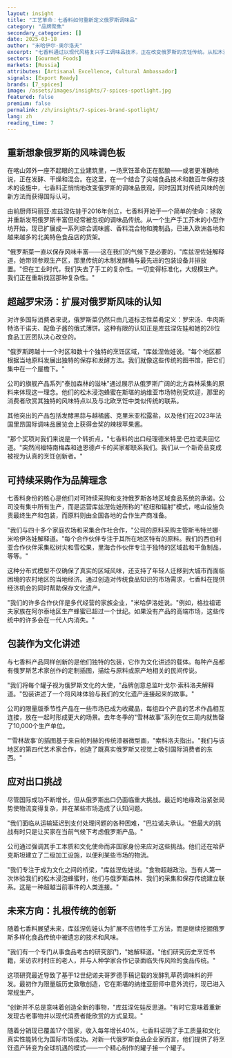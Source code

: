 ```yaml
---
layout: insight
title: "工艺革命：七香料如何重新定义俄罗斯调味品"
category: "品牌聚焦"
secondary_categories: []
date: 2025-03-18
author: "米哈伊尔·奥尔洛夫"
excerpt: "七香料通过以现代风格复兴手工调味品技术，正在改变俄罗斯的烹饪传统。从松木浸泡蜂蜜到发酵黑蒜，他们的产品融合了几个世纪的古老风味和创新可持续实践，在欧洲和北美赢得了赞誉。"
sectors: [Gourmet Foods]
markets: [Russia]
attributes: [Artisanal Excellence, Cultural Ambassador]
signals: [Export Ready]
brands: [7_spices]
image: /assets/images/insights/7-spices-spotlight.jpg
featured: false
premium: false
permalink: /zh/insights/7-spices-brand-spotlight/
lang: zh
reading_time: 7
---
```


## 重新想象俄罗斯的风味调色板

在喀山郊外一座不起眼的工业建筑里，一场烹饪革命正在酝酿——或者更准确地说，正在发酵、干燥和混合。在这里，在一个结合了尖端食品技术和数百年保存技术的设施中，七香料正悄悄地改变俄罗斯的调味品景观，同时因其对传统风味的创新方法而获得国际认可。

由前厨师玛丽亚·库兹涅佐娃于2016年创立，七香料开始于一个简单的使命：拯救并重新发明俄罗斯丰富但经常被忽视的调味品传统。从一个生产手工芥末的小型作坊开始，现已扩展成一系列综合调味酱、香料混合物和腌制品，已进入欧洲各地和越来越多的北美特色食品店的货架。

"俄罗斯菜一直以保存风味丰富——这在我们的气候下是必要的，"库兹涅佐娃解释道，她带领参观生产区，那里传统的木制发酵桶与最先进的包装设备并排放置。"但在工业时代，我们失去了手工的复杂性。一切变得标准化，大规模生产。我们正在重新找回那种复杂性。"

## 超越罗宋汤：扩展对俄罗斯风味的认知

对许多国际消费者来说，俄罗斯菜仍然只由几道标志性菜肴定义：罗宋汤、牛肉斯特洛干诺夫、配鱼子酱的俄式薄饼。这种有限的认知正是库兹涅佐娃和她的28位食品工匠团队决心改变的。

"俄罗斯跨越十一个时区和数十个独特的烹饪区域，"库兹涅佐娃说。"每个地区都根据当地原料发展出独特的保存和发酵方法。我们就像这些传统的图书馆，把它们集中在一个屋檐下。"

公司的旗舰产品系列"泰加森林的滋味"通过展示从俄罗斯广阔的北方森林采集的原料来体现这一理念。他们的松木浸泡蜂蜜在斯堪的纳维亚市场特别受欢迎，那里的消费者欣赏其独特的风味特点以及与北欧烹饪中类似传统的联系。

其他突出的产品包括发酵黑蒜与越橘酱、克里米亚松露盐，以及他们在2023年法国里昂国际调味品展览会上获得金奖的辣根苹果酱。

"那个奖项对我们来说是一个转折点，"七香料的出口经理德米特里·巴拉诺夫回忆道。"突然间福特南梅森和迪恩德卢卡的买家都联系我们。我们从一个新奇品变成被视为认真的烹饪创新者。"

## 可持续采购作为品牌理念

七香料身份的核心是他们对可持续采购和支持俄罗斯各地区域食品系统的承诺。公司没有集中所有生产，而是运营库兹涅佐娃所称的"枢纽和辐射"模式，喀山设施负责最终生产和包装，而原料则由全国各地的合作生产商准备。

"我们与四十多个家庭农场和采集合作社合作，"公司的原料采购主管斯韦特兰娜·米哈伊洛娃解释道。"每个合作伙伴专注于其所在地区特有的原料。我们的西伯利亚合作伙伴采集松树尖和雪松果，里海合作伙伴专注于独特的区域盐和干鱼制品，等等。"

这种分布式模型不仅确保了真实的区域风味，还支持了年轻人迁移到大城市而面临困境的农村地区的当地经济。通过创造对传统食品知识的市场需求，七香料在提供经济机会的同时帮助保存文化遗产。

"我们的许多合作伙伴是多代经营的家族企业，"米哈伊洛娃说。"例如，格拉祖诺夫家族在阿尔泰地区生产蜂蜜已超过一个世纪。如果没有产品的高端市场，这些传统中的许多会在一代人内消失。"

## 包装作为文化讲述

与七香料产品同样创新的是他们独特的包装，它作为文化讲述的载体。每种产品都有俄罗斯艺术家创作的定制插图，描绘与原料或原产地相关的民间传说。

"我们将每个罐子视为俄罗斯文化的大使，"品牌创意总监叶戈尔·索科洛夫解释道。"包装讲述了一个将风味体验与我们的文化遗产连接起来的故事。"

公司的限量版季节性产品在一些市场已成为收藏品，每组四个产品的艺术作品相互连接，放在一起时形成更大的场景。去年冬季的"雪林故事"系列在仅三周内就售罄了10,000个生产单位。

"'雪林故事'的插图基于来自帕列赫的传统漆器微型画，"索科洛夫指出。"我们与该地区的第四代艺术家合作，创造了既真实俄罗斯又视觉上吸引国际消费者的东西。"

## 应对出口挑战

尽管国际成功不断增长，但从俄罗斯出口仍面临重大挑战。最近的地缘政治紧张局势使物流变得复杂，并在某些市场造成了认知问题。

"我们面临从运输延迟到支付处理问题的各种困难，"巴拉诺夫承认。"但最大的挑战有时只是让买家在当前气候下考虑俄罗斯产品。"

公司通过强调其手工本质和文化使命而非国家身份来应对这些挑战。他们还在哈萨克斯坦建立了二级加工设施，以便利某些市场的物流。

"我们专注于成为文化之间的桥梁，"库兹涅佐娃说。"食物超越政治。当有人第一次体验我们的松木浸泡蜂蜜时，他们与俄罗斯森林、我们的采集和保存传统建立联系。这是一种超越当前事件的人类连接。"

## 未来方向：扎根传统的创新

随着七香料展望未来，库兹涅佐娃认为扩展不应牺牲手工方法，而是继续挖掘俄罗斯多样化食品传统中被遗忘的技术和风味。

"我们有一个专门从事食品考古的研究部门，"她解释道。"他们研究历史烹饪书籍，采访农村村庄的老人，并与人种学家合作记录面临失传风险的食品传统。"

这项研究最近导致了基于12世纪诺夫哥罗德手稿记载的发酵乳草药调味料的开发。最初作为限量版历史致敬创造，它在斯堪的纳维亚厨师中意外流行，现已进入常规生产。

"创新并不总是意味着创造全新的事物，"库兹涅佐娃反思道。"有时它意味着重新发现古老事物并以现代消费者能欣赏的方式呈现。"

随着分销现已覆盖17个国家，收入每年增长40%，七香料证明了手工质量和文化真实性能转化为国际市场成功。对新一代俄罗斯食品企业家而言，他们提供了将烹饪遗产转变为全球机遇的模式——一个精心制作的罐子接一个罐子。